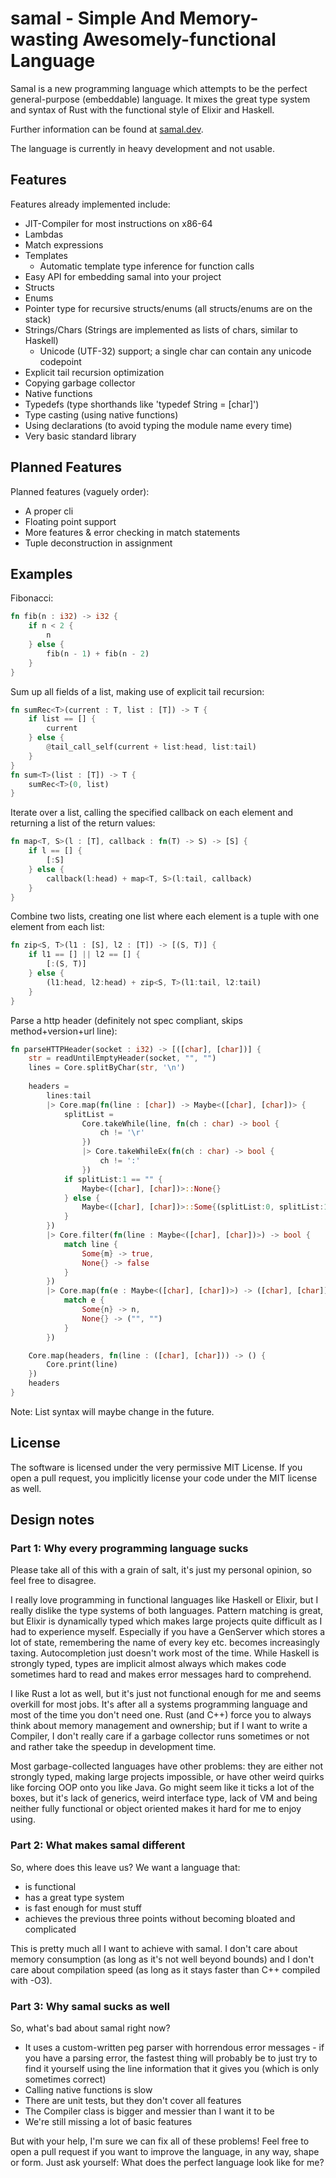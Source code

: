 # samal - Simple And Memory-wasting Awesomely-functional Language

Samal is a new programming language which attempts to be the perfect general-purpose (embeddable) language.
It mixes the great type system and syntax of Rust with the functional style of Elixir and Haskell.

Further information can be found at [samal.dev](https://samal.dev).

The language is currently in heavy development and not usable.

## Features

Features already implemented include:
* JIT-Compiler for most instructions on x86-64
* Lambdas
* Match expressions
* Templates
  * Automatic template type inference for function calls
* Easy API for embedding samal into your project
* Structs
* Enums
* Pointer type for recursive structs/enums (all structs/enums are on the stack)
* Strings/Chars (Strings are implemented as lists of chars, similar to Haskell)
  * Unicode (UTF-32) support; a single char can contain any unicode codepoint
* Explicit tail recursion optimization
* Copying garbage collector
* Native functions
* Typedefs (type shorthands like 'typedef String = [char]') 
* Type casting (using native functions)
* Using declarations (to avoid typing the module name every time)
* Very basic standard library

## Planned Features

Planned features (vaguely order):

* A proper cli
* Floating point support
* More features & error checking in match statements
* Tuple deconstruction in assignment

## Examples

Fibonacci:
```rust
fn fib(n : i32) -> i32 {
    if n < 2 {
        n
    } else {
        fib(n - 1) + fib(n - 2)
    }
}
```

Sum up all fields of a list, making use of explicit tail recursion:

```rust
fn sumRec<T>(current : T, list : [T]) -> T {
    if list == [] {
        current
    } else {
        @tail_call_self(current + list:head, list:tail)
    }
}
fn sum<T>(list : [T]) -> T {
    sumRec<T>(0, list)
}
```

Iterate over a list, calling the specified callback on each element and returning a list of the return values:

```rust
fn map<T, S>(l : [T], callback : fn(T) -> S) -> [S] {
    if l == [] {
        [:S]
    } else {
        callback(l:head) + map<T, S>(l:tail, callback)
    }
}
```


Combine two lists, creating one list where each element is a tuple with one element from each list:

```rust
fn zip<S, T>(l1 : [S], l2 : [T]) -> [(S, T)] {
    if l1 == [] || l2 == [] {
        [:(S, T)]
    } else {
        (l1:head, l2:head) + zip<S, T>(l1:tail, l2:tail)
    }
}
```

Parse a http header (definitely not spec compliant, skips method+version+url line):

```rust
fn parseHTTPHeader(socket : i32) -> [([char], [char])] {
    str = readUntilEmptyHeader(socket, "", "")
    lines = Core.splitByChar(str, '\n')
    
    headers =
        lines:tail
        |> Core.map(fn(line : [char]) -> Maybe<([char], [char])> {
            splitList =
                Core.takeWhile(line, fn(ch : char) -> bool {
                    ch != '\r'
                })
                |> Core.takeWhileEx(fn(ch : char) -> bool {
                    ch != ':'
                })
            if splitList:1 == "" {
                Maybe<([char], [char])>::None{}
            } else {
                Maybe<([char], [char])>::Some{(splitList:0, splitList:1:tail:tail)}
            }
        })
        |> Core.filter(fn(line : Maybe<([char], [char])>) -> bool {
            match line {
                Some{m} -> true,
                None{} -> false
            }
        })
        |> Core.map(fn(e : Maybe<([char], [char])>) -> ([char], [char]) {
            match e {
                Some{n} -> n,
                None{} -> ("", "")
            }
        })

    Core.map(headers, fn(line : ([char], [char])) -> () {
        Core.print(line)
    })
    headers
}
```

Note: List syntax will maybe change in the future.

## License

The software is licensed under the very permissive MIT License. If you open a pull request, you implicitly 
license your code under the MIT license as well.

## Design notes

### Part 1: Why every programming language sucks

Please take all of this with a grain of salt, it's just my personal opinion, so feel free to disagree.

I really love programming in functional languages like Haskell or Elixir, but I really
dislike the type systems of both languages. Pattern matching is great, but Elixir is dynamically typed
which makes large projects quite difficult as I had to experience myself. Especially if you have a
GenServer which stores a lot of state, remembering the name of every key etc. becomes increasingly taxing.
Autocompletion just doesn't work most of the time. While Haskell is strongly typed, types are implicit
almost always which makes code sometimes hard to read and makes error messages hard to comprehend.

I like Rust a lot as well, but it's just not functional enough for me and seems overkill for most jobs. It's after
all a systems programming language and most of the time you don't need one. Rust (and C++) force you to always
think about memory management and ownership; but if I want to write a Compiler, I don't really care if a garbage
collector runs sometimes or not and rather take the speedup in development time.

Most garbage-collected languages have other problems: they are either not strongly typed, making large projects
impossible, or have other weird quirks like forcing OOP onto you like Java. Go might seem like it ticks a lot
of the boxes, but it's lack of generics, weird interface type, lack of VM and being neither fully functional
or object oriented makes it hard for me to enjoy using.

### Part 2: What makes samal different

So, where does this leave us? We want a language that:

* is functional
* has a great type system
* is fast enough for must stuff
* achieves the previous three points without becoming bloated and complicated

This is pretty much all I want to achieve with samal. I don't care about memory consumption (as long as it's
not well beyond bounds) and I don't care about compilation speed (as long as it stays faster than C++ compiled with
-O3).

### Part 3: Why samal sucks as well

So, what's bad about samal right now?

* It uses a custom-written peg parser with horrendous error messages - if you have a parsing error, the fastest
  thing will probably be to just try to find it yourself using the line information that it gives you (which is only
  sometimes correct)
* Calling native functions is slow
* There are unit tests, but they don't cover all features
* The Compiler class is bigger and messier than I want it to be
* We're still missing a lot of basic features

But with your help, I'm sure we can fix all of these problems! Feel free to open a pull request if you want to
improve the language, in any way, shape or form. Just ask yourself: What does the perfect language look like for me?
